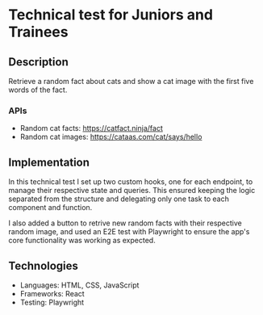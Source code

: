 # Technical test for Juniors and Trainees

## Description

Retrieve a random fact about cats and show a cat image with the first five words of the fact.

### APIs

- Random cat facts: https://catfact.ninja/fact
- Random cat images: https://cataas.com/cat/says/hello

## Implementation
In this technical test I set up two custom hooks, one for each endpoint, to manage their respective state and queries. This ensured keeping the logic separated from the structure and delegating only one task to each component and function.

I also added a button to retrive new random facts with their respective random image, and used  an E2E test with Playwright to ensure the app's core functionality was working as expected.

## Technologies
* Languages: HTML, CSS, JavaScript
* Frameworks: React
* Testing: Playwright